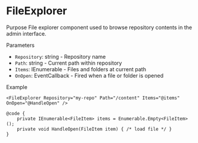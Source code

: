 # FileExplorer

Purpose
File explorer component used to browse repository contents in the admin interface.

Parameters
- `Repository`: string - Repository name
- `Path`: string - Current path within repository
- `Items`: IEnumerable<FileItem> - Files and folders at current path
- `OnOpen`: EventCallback<FileItem> - Fired when a file or folder is opened

Example

```razor
<FileExplorer Repository="my-repo" Path="/content" Items="@items" OnOpen="@HandleOpen" />

@code {
    private IEnumerable<FileItem> items = Enumerable.Empty<FileItem>();
    private void HandleOpen(FileItem item) { /* load file */ }
}
```

